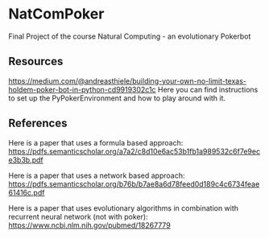 # NatComPoker
  Final Project of the course Natural Computing - an evolutionary Pokerbot
  
## Resources 
  https://medium.com/@andreasthiele/building-your-own-no-limit-texas-holdem-poker-bot-in-python-cd9919302c1c
  Here you can find instructions to set up the PyPokerEnvironment and how to play around with it. 
  
## References 
  Here is a paper that uses a formula based approach:
  https://pdfs.semanticscholar.org/a7a2/c8d10e6ac53b1fb1a989532c6f7e9ece3b3b.pdf
  
  Here is a paper that uses a network based approach: 
  https://pdfs.semanticscholar.org/b76b/b7ae8a6d78feed0d189c4c6734feae61416c.pdf
  
  Here is a paper that uses evolutionary algorithms in combination with recurrent neural network (not with poker):
  https://www.ncbi.nlm.nih.gov/pubmed/18267779
  
